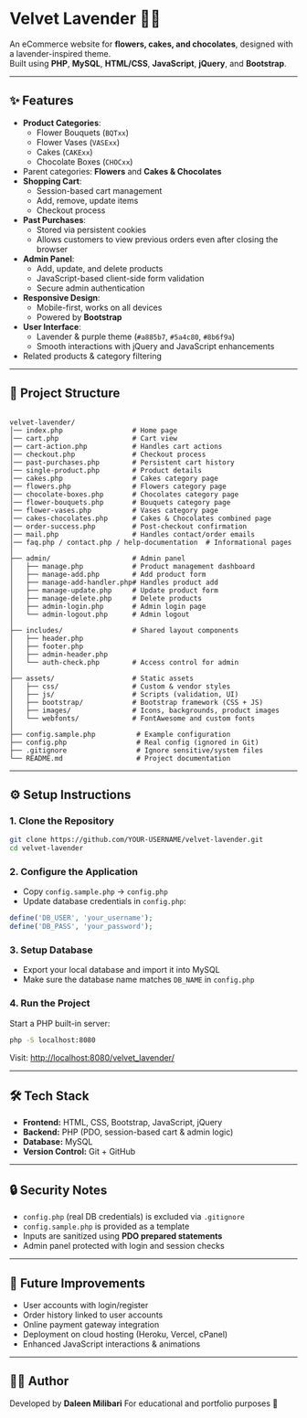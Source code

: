 # Velvet Lavender 🌸🍰

An eCommerce website for **flowers, cakes, and chocolates**, designed with a lavender-inspired theme.  
Built using **PHP**, **MySQL**, **HTML/CSS**, **JavaScript**, **jQuery**, and **Bootstrap**.

---

## ✨ Features

- **Product Categories**:
  - Flower Bouquets (`BQTxx`)
  - Flower Vases (`VASExx`)
  - Cakes (`CAKExx`)
  - Chocolate Boxes (`CHOCxx`)
- Parent categories: **Flowers** and **Cakes & Chocolates**
- **Shopping Cart**:
  - Session-based cart management
  - Add, remove, update items
  - Checkout process
- **Past Purchases**:
  - Stored via persistent cookies
  - Allows customers to view previous orders even after closing the browser
- **Admin Panel**:
  - Add, update, and delete products
  - JavaScript-based client-side form validation
  - Secure admin authentication
- **Responsive Design**:
  - Mobile-first, works on all devices
  - Powered by **Bootstrap**
- **User Interface**:
  - Lavender & purple theme (`#a885b7`, `#5a4c80`, `#8b6f9a`)
  - Smooth interactions with jQuery and JavaScript enhancements
- Related products & category filtering

---

## 📂 Project Structure

```

velvet-lavender/
│── index.php                 # Home page
│── cart.php                  # Cart view
│── cart-action.php           # Handles cart actions
│── checkout.php              # Checkout process
│── past-purchases.php        # Persistent cart history
│── single-product.php        # Product details
│── cakes.php                 # Cakes category page
│── flowers.php               # Flowers category page
│── chocolate-boxes.php       # Chocolates category page
│── flower-bouquets.php       # Bouquets category page
│── flower-vases.php          # Vases category page
│── cakes-chocolates.php      # Cakes & Chocolates combined page
│── order-success.php         # Post-checkout confirmation
│── mail.php                  # Handles contact/order emails
│── faq.php / contact.php / help-documentation  # Informational pages
│
├── admin/                    # Admin panel
│   ├── manage.php            # Product management dashboard
│   ├── manage-add.php        # Add product form
│   ├── manage-add-handler.php# Handles product add
│   ├── manage-update.php     # Update product form
│   ├── manage-delete.php     # Delete products
│   ├── admin-login.php       # Admin login page
│   └── admin-logout.php      # Admin logout
│
├── includes/                 # Shared layout components
│   ├── header.php
│   ├── footer.php
│   ├── admin-header.php
│   └── auth-check.php        # Access control for admin
│
├── assets/                   # Static assets
│   ├── css/                  # Custom & vendor styles
│   ├── js/                   # Scripts (validation, UI)
│   ├── bootstrap/            # Bootstrap framework (CSS + JS)
│   ├── images/               # Icons, backgrounds, product images
│   └── webfonts/             # FontAwesome and custom fonts
│
├── config.sample.php          # Example configuration
├── config.php                 # Real config (ignored in Git)
├── .gitignore                 # Ignore sensitive/system files
└── README.md                  # Project documentation

````

---

## ⚙️ Setup Instructions

### 1. Clone the Repository
```bash
git clone https://github.com/YOUR-USERNAME/velvet-lavender.git
cd velvet-lavender
````

### 2. Configure the Application

* Copy `config.sample.php` → `config.php`
* Update database credentials in `config.php`:

```php
define('DB_USER', 'your_username');
define('DB_PASS', 'your_password');
```

### 3. Setup Database

* Export your local database and import it into MySQL
* Make sure the database name matches `DB_NAME` in `config.php`

### 4. Run the Project

Start a PHP built-in server:

```bash
php -S localhost:8080
```

Visit: [http://localhost:8080/velvet\_lavender/](http://localhost:8080/velvet_lavender/)

---

## 🛠️ Tech Stack

* **Frontend:** HTML, CSS, Bootstrap, JavaScript, jQuery
* **Backend:** PHP (PDO, session-based cart & admin logic)
* **Database:** MySQL
* **Version Control:** Git + GitHub

---

## 🔒 Security Notes

* `config.php` (real DB credentials) is excluded via `.gitignore`
* `config.sample.php` is provided as a template
* Inputs are sanitized using **PDO prepared statements**
* Admin panel protected with login and session checks

---

## 📌 Future Improvements

* User accounts with login/register
* Order history linked to user accounts
* Online payment gateway integration
* Deployment on cloud hosting (Heroku, Vercel, cPanel)
* Enhanced JavaScript interactions & animations

---

## 👩‍💻 Author

Developed by **Daleen Milibari**
For educational and portfolio purposes 🌸
